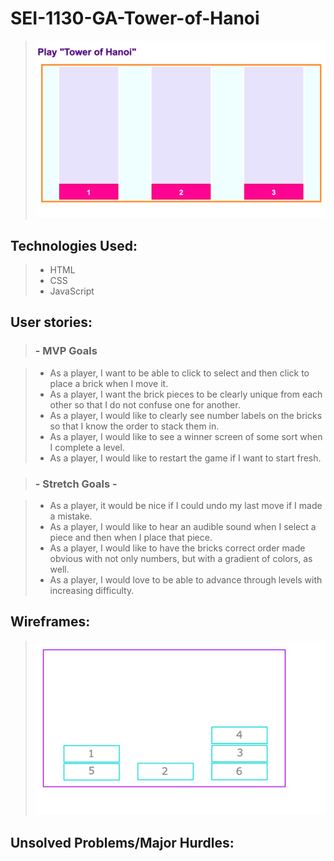 # SEI-1130-GA-Tower-of-Hanoi

> ![screenshot](/assets/Screenshot.png)
 
## Technologies Used:  

> - HTML
> - CSS
> - JavaScript

## User stories:

>### - MVP Goals 

>- As a player, I want to be able to click to select and then click to place a brick when I move it.
>- As a player, I want the brick pieces to be clearly unique from each other so that I do not confuse one for another.
>- As a player, I would like to clearly see number labels on the bricks so that I know the order to stack them in.
>- As a player, I would like to see a winner screen of some sort when I complete a level.
>- As a player, I would like to restart the game if I want to start fresh.

> ### - Stretch Goals -

>- As a player, it would be nice if I could undo my last move if I made a mistake.
>- As a player, I would like to hear an audible sound when I select a piece and then when I place that piece.
>- As a player, I would like to have the bricks correct order made obvious with not only numbers, but with a gradient of colors, as well.
>- As a player, I would love to be able to advance through levels with increasing difficulty.

## Wireframes:

> ![wireframe screenshot](/assets/wireframe.png)

## Unsolved Problems/Major Hurdles:
